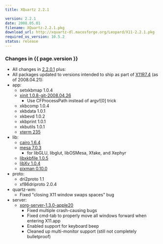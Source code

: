 ```yaml
---
title: XQuartz 2.2.1

version: 2.2.1
date: 2008.05.01
filename: XQuartz-2.2.1.pkg
download_url: http://xquartz-dl.macosforge.org/Leopard/X11-2.2.1.pkg
required_os_version: 10.5.2
status: release
---
```


### Changes in {{ page.version }} ###
  * All changes in [2.2.0.1](XQuartz-2.2.0.1.html) plus:
  * All packages updated to versions intended to ship as part of [X11R7.4](http://www.x.org/wiki/Releases/7.4) (as of 2008.04.21):
  * app:
    * setxkbmap 1.0.4
    * [xinit 1.0.8-git-2008.04.26](http://cgit.freedesktop.org/xorg/app/xinit/log/?h=280774466dc9f57b4b46c618345f7938290dbb2c)
      * Use CFProcessPath instead of argv![0] trick
    * xkbcomp 1.0.4
    * xkbdata 1.0.1
    * xkbevd 1.0.2
    * xkbprint 1.0.1
    * xkbutils 1.0.1
    * [xterm 235](http://lists.freedesktop.org/archives/xorg/2008-April/034822.html)
  * lib:
    * [cairo 1.6.4](http://lists.freedesktop.org/archives/cairo-announce/2008-April/000092.html)
    * [mesa 7.0.3](http://www.mesa3d.org/relnotes-7.0.3.html)
      * for libGLU, libglut, libOSMesa, Xfake, and Xephyr
    * [libxkbfile 1.0.5](http://lists.freedesktop.org/archives/xorg-announce/2008-March/000482.html)
    * [libXv 1.0.4](http://lists.freedesktop.org/archives/xorg-announce/2008-March/000483.html)
    * [pixman 0.10.0](http://lists.freedesktop.org/archives/xorg-announce/2008-March/000529.html)
  * proto:
    * dri2proto 1.1
    * xf86driproto 2.0.4
  * quartz-wm:
    * Fixed "closing X11 window swaps spaces" bug
  * server:
    * [xorg-server-1.3.0-apple20](https://github.com/XQuartz/xorg-server/commits/be8d218144ee657b8614e261d0c1f2fbab914717)
      * Fixed multiple crash-causing bugs
      * Fixed cmd-tab to properly move all windows forward when entering X11.app
      * Enabled support for keyboard beep
      * Cleaned up multi-monitor support (still not completely bulletproof)
